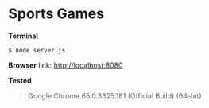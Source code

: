 
# Sports Games

**Terminal**
```
$ node server.js
```
**Browser**
link: [http://localhost:8080](http://localhost:8008)

**Tested**
> Google Chrome 65.0.3325.181 (Official Build) (64-bit)
